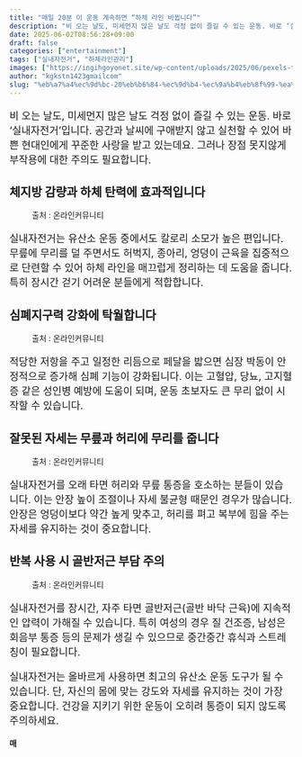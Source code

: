 ```yaml
---
title: "매일 20분 이 운동 계속하면 “하체 라인 바뀝니다”"
description: "비 오는 날도, 미세먼지 많은 날도 걱정 없이 즐길 수 있는 운동. 바로 ‘실내자전거’입니다. 공간과 날씨에 구애받지 않고 실천할 수 있어 바쁜 현대인에게 꾸준한 사랑을 받고 있는데요. 그러나 장점 못지않게 부작용에 대한 주의도 필요합니다."
date: 2025-06-02T08:56:28+09:00
draft: false
categories: ["entertainment"]
tags: ["실내자전거", "하체라인관리"]
images: ["https://ingihgoyonet.site/wp-content/uploads/2025/06/pexels-tima-miroshnichenko-6389499-1024x683.jpg", "https://ingihgoyonet.site/wp-content/uploads/2025/06/pexels-limonovdigital-8766368-820x1024.jpg", "https://ingihgoyonet.site/wp-content/uploads/2025/06/pexels-kindelmedia-7298893-1024x577.jpg", "https://ingihgoyonet.site/wp-content/uploads/2025/06/pexels-charles-parker-5859694-1024x683.jpg"]
author: "kgkstn1423gmailcom"
slug: "%eb%a7%a4%ec%9d%bc-20%eb%b6%84-%ec%9d%b4-%ec%9a%b4%eb%8f%99-%ea%b3%84%ec%86%8d%ed%95%98%eb%a9%b4-%ed%95%98%ec%b2%b4-%eb%9d%bc%ec%9d%b8-%eb%b0%94%eb%80%9d%eb%8b%88%eb%8b%a4"
---
```


<p style="font-size:18px">비 오는 날도, 미세먼지 많은 날도 걱정 없이 즐길 수 있는 운동. 바로 ‘실내자전거’입니다. 공간과 날씨에 구애받지 않고 실천할 수 있어 바쁜 현대인에게 꾸준한 사랑을 받고 있는데요. 그러나 장점 못지않게 부작용에 대한 주의도 필요합니다.</p> <h2 >체지방 감량과 하체 탄력에 효과적입니다</h2> <figure ><img src="https://ingihgoyonet.site/wp-content/uploads/2025/06/pexels-tima-miroshnichenko-6389499-1024x683.jpg" alt="" style="aspect-ratio:16/9;object-fit:cover"/><figcaption >출처 : 온라인커뮤니티</figcaption></figure> <p style="font-size:18px">실내자전거는 유산소 운동 중에서도 칼로리 소모가 높은 편입니다. 무릎에 무리를 덜 주면서도 허벅지, 종아리, 엉덩이 근육을 집중적으로 단련할 수 있어 하체 라인을 매끄럽게 정리하는 데 도움을 줍니다. 특히 장시간 걷기 어려운 분들에게 적합합니다.</p> <h2 >심폐지구력 강화에 탁월합니다</h2> <figure ><img src="https://ingihgoyonet.site/wp-content/uploads/2025/06/pexels-limonovdigital-8766368-820x1024.jpg" alt="" style="aspect-ratio:16/9;object-fit:cover"/><figcaption >출처 : 온라인커뮤니티</figcaption></figure> <p style="font-size:18px">적당한 저항을 주고 일정한 리듬으로 페달을 밟으면 심장 박동이 안정적으로 증가해 심폐 기능이 강화됩니다. 이는 고혈압, 당뇨, 고지혈증 같은 성인병 예방에 도움이 되며, 운동 초보자도 큰 무리 없이 시작할 수 있습니다.</p> <h2 >잘못된 자세는 무릎과 허리에 무리를 줍니다</h2> <figure ><img src="https://ingihgoyonet.site/wp-content/uploads/2025/06/pexels-kindelmedia-7298893-1024x577.jpg" alt="" style="aspect-ratio:16/9;object-fit:cover"/><figcaption >출처 : 온라인커뮤니티</figcaption></figure> <p style="font-size:18px">실내자전거를 오래 타면 허리와 무릎 통증을 호소하는 분들이 있습니다. 이는 안장 높이 조절이나 자세 불균형 때문인 경우가 많습니다. 안장은 엉덩이보다 약간 높게 맞추고, 허리를 펴고 복부에 힘을 주는 자세를 유지하는 것이 중요합니다.</p> <h2 >반복 사용 시 골반저근 부담 주의</h2> <figure ><img src="https://ingihgoyonet.site/wp-content/uploads/2025/06/pexels-charles-parker-5859694-1024x683.jpg" alt="" style="aspect-ratio:16/9;object-fit:cover"/><figcaption >출처 : 온라인커뮤니티</figcaption></figure> <p style="font-size:18px">실내자전거를 장시간, 자주 타면 골반저근(골반 바닥 근육)에 지속적인 압력이 가해질 수 있습니다. 특히 여성의 경우 질 건조증, 남성은 회음부 통증 등의 문제가 생길 수 있으므로 중간중간 휴식과 스트레칭이 필요합니다.</p> <p style="font-size:18px">실내자전거는 올바르게 사용하면 최고의 유산소 운동 도구가 될 수 있습니다. 단, 자신의 몸에 맞는 강도와 자세를 유지하는 것이 가장 중요합니다. 건강을 지키기 위한 운동이 오히려 통증이 되지 않도록 주의하세요.</p> <p><strong>매</strong></p>